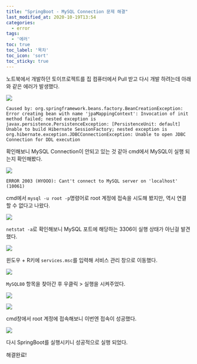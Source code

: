```yaml
---
title: "SpringBoot - MySQL Connection 문제 해결"
last_modified_at: 2020-10-19T13:54
categories: 
  - error
tags: 
  - '에러'
toc: true
toc_label: '목차'
toc_icon: 'sort'
toc_sticky: true
---
```

노트북에서 개발하던 토이프로젝트를 집 컴퓨터에서 Pull 받고 다시 개발 하려는데 아래와 같은 에러가 발생했다.

![](https://images.velog.io/images/gillog/post/12df0b2a-287d-4aa0-b449-bfd56be4709a/1.png)

```
Caused by: org.springframework.beans.factory.BeanCreationException: Error creating bean with name 'jpaMappingContext': Invocation of init method failed; nested exception is javax.persistence.PersistenceException: [PersistenceUnit: default] Unable to build Hibernate SessionFactory; nested exception is org.hibernate.exception.JDBCConnectionException: Unable to open JDBC Connection for DDL execution

```



확인해보니 MySQL Connection이 안되고 있는 것 같아 cmd에서 MySQL이 실행 되는지 확인해봤다.

![](https://images.velog.io/images/gillog/post/31e97170-584c-46fb-9100-630d45b6663c/2.png)

```
ERROR 2003 (HYOOO): Cant't connect to MySQL server on 'localhost' (10061)
```

cmd에서 `mysql -u root -p`명령어로 root 계정에 접속을 시도해 봤지만, 역시 연결 할 수 없다고 나왔다.

![](https://images.velog.io/images/gillog/post/2cd4d5e7-36a0-4654-a00d-27c2775c63f4/3.png)

`netstat -a`로 확인해보니 MySQL 포트에 해당하는 3306이 실행 상태가 아닌걸 발견했다.


![](https://images.velog.io/images/gillog/post/a4db90ad-2831-4653-850b-2b012040e9bf/4.png)

윈도우 + R키에 `services.msc`를 입력해 서비스 관리 창으로 이동했다.

![](https://images.velog.io/images/gillog/post/c5932c4f-818f-4d56-adf0-7d6578d87b7e/5.png)


`MySQL80` 항목을 찾아간 후 우클릭 > 실행을 시켜주었다.

![](https://images.velog.io/images/gillog/post/c7f88c39-cede-4923-a225-8188ad138b86/6.png)



![](https://images.velog.io/images/gillog/post/46f97429-2d57-4c4c-b5da-03ddde3fe319/7.png)


cmd창에서 root 계정에 접속해보니 이번엔 접속이 성공했다.

![](https://images.velog.io/images/gillog/post/db9ce91f-0c6d-41aa-a9df-945e9ce591d3/8.png)

다시 SpringBoot를 실행시키니 성공적으로 실행 되었다. 


해결완료!

